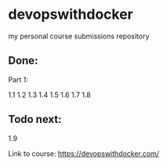 # devopswithdocker 
my personal course submissions repository

## Done:
Part 1:

1.1
1.2
1.3
1.4
1.5
1.6
1.7 
1.8

## Todo next: 
1.9

Link to course:
https://devopswithdocker.com/
